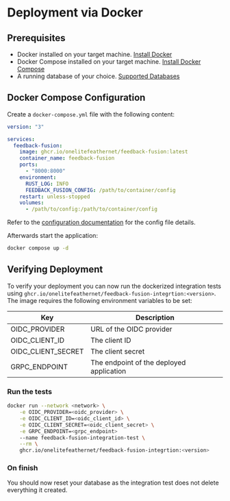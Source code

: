 # Deployment via Docker

## Prerequisites
- Docker installed on your target machine. [Install Docker](https://docs.docker.com/get-docker/)
- Docker Compose installed on your target machine. [Install Docker Compose](https://docs.docker.com/compose/install/)
- A running database of your choice. [Supported Databases](/docs/configuration#database-configuration)

## Docker Compose Configuration
Create a `docker-compose.yml` file with the following content:

```yaml
version: "3"

services:
  feedback-fusion:
    image: ghcr.io/onelitefeathernet/feedback-fusion:latest
    container_name: feedback-fusion
    ports:
      - "8000:8000"
    environment:
      RUST_LOG: INFO 
      FEEDBACK_FUSION_CONFIG: /path/to/container/config
    restart: unless-stopped
    volumes:
      - /path/to/config:/path/to/container/config
```

Refer to the [configuration documentation](/docs/configuration) for the config file details. 

Afterwards start the application:

```sh 
docker compose up -d
```

## Verifying Deployment

To verify your deployment you can now run the dockerized integration tests using `ghcr.io/onelitefeathernet/feedback-fusion-integrtion:<version>`.
The image requires the following environment variables to be set:

| Key             | Description                                         |
|-----------------|-----------------------------------------------------|
| OIDC_PROVIDER   | URL of the OIDC provider                           |
| OIDC_CLIENT_ID  | The client ID                                       |
| OIDC_CLIENT_SECRET | The client secret                               |
| GRPC_ENDPOINT   | The endpoint of the deployed application            |

### Run the tests 

```sh 
docker run --network <network> \
    -e OIDC_PROVIDER=<oidc_provider> \
    -e OIDC_CLIENT_ID=<oidc_client_id> \
    -e OIDC_CLIENT_SECRET=<oidc_client_secret> \
    -e GRPC_ENDPOINT=<grpc_endpoint> 
    --name feedback-fusion-integration-test \
    --rm \
    ghcr.io/onelitefeathernet/feedback-fusion-integrtion:<version>
```

### On finish

You should now reset your database as the integration test does not delete everything it created.
